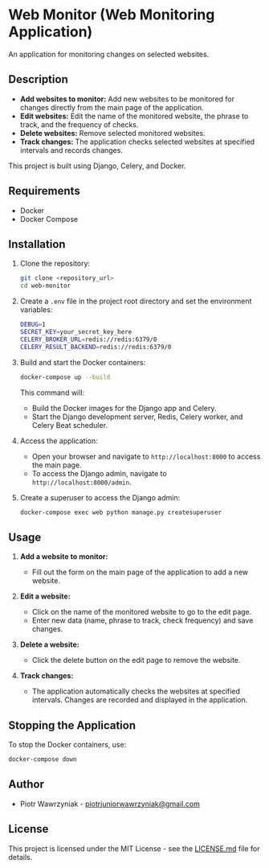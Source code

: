# Web Monitor (Web Monitoring Application)

An application for monitoring changes on selected websites.

## Description
- **Add websites to monitor:** Add new websites to be monitored for changes directly from the main page of the application.
- **Edit websites:** Edit the name of the monitored website, the phrase to track, and the frequency of checks.
- **Delete websites:** Remove selected monitored websites.
- **Track changes:** The application checks selected websites at specified intervals and records changes.

This project is built using Django, Celery, and Docker.

## Requirements
- Docker
- Docker Compose

## Installation
1. Clone the repository:
    ```sh
    git clone <repository_url>
    cd web-monitor
    ```

2. Create a `.env` file in the project root directory and set the environment variables:
    ```sh
    DEBUG=1
    SECRET_KEY=your_secret_key_here
    CELERY_BROKER_URL=redis://redis:6379/0
    CELERY_RESULT_BACKEND=redis://redis:6379/0
    ```

3. Build and start the Docker containers:
    ```sh
    docker-compose up --build
    ```

    This command will:
    - Build the Docker images for the Django app and Celery.
    - Start the Django development server, Redis, Celery worker, and Celery Beat scheduler.

4. Access the application:
    - Open your browser and navigate to `http://localhost:8000` to access the main page.
    - To access the Django admin, navigate to `http://localhost:8000/admin`.

5. Create a superuser to access the Django admin:
    ```sh
    docker-compose exec web python manage.py createsuperuser
    ```

## Usage
1. **Add a website to monitor:**
   - Fill out the form on the main page of the application to add a new website.

2. **Edit a website:**
   - Click on the name of the monitored website to go to the edit page.
   - Enter new data (name, phrase to track, check frequency) and save changes.

3. **Delete a website:**
   - Click the delete button on the edit page to remove the website.

4. **Track changes:**
   - The application automatically checks the websites at specified intervals. Changes are recorded and displayed in the application.

## Stopping the Application
To stop the Docker containers, use:
```sh
docker-compose down
```

## Author
- Piotr Wawrzyniak - [piotrjuniorwawrzyniak@gmail.com](mailto:piotrjuniorwawrzyniak@gmail.com)

## License
This project is licensed under the MIT License - see the [LICENSE.md](LICENSE.md) file for details.
